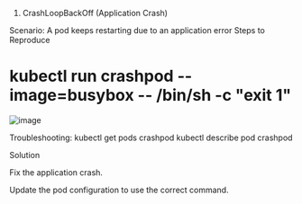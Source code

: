 1. CrashLoopBackOff (Application Crash)

Scenario: A pod keeps restarting due to an application error
Steps to Reproduce

# kubectl run crashpod --image=busybox -- /bin/sh -c "exit 1"

![image](https://github.com/user-attachments/assets/b307bfd9-fce0-4ba5-b6df-7f881d895367)

Troubleshooting:
kubectl get pods crashpod
kubectl describe pod crashpod

Solution

Fix the application crash.

Update the pod configuration to use the correct command.

